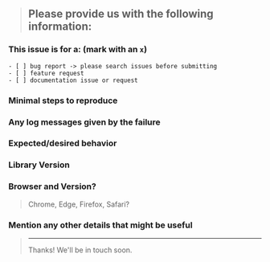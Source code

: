 <!--
IF SUFFICIENT INFORMATION IS NOT PROVIDED VIA THE FOLLOWING TEMPLATE THE ISSUE MIGHT BE CLOSED WITHOUT FURTHER CONSIDERATION OR INVESTIGATION
-->
> Please provide us with the following information:
> ---------------------------------------------------------------

### This issue is for a: (mark with an `x`)
```
- [ ] bug report -> please search issues before submitting
- [ ] feature request
- [ ] documentation issue or request
```

### Minimal steps to reproduce
>

### Any log messages given by the failure
>

### Expected/desired behavior
>

### Library Version
>

### Browser and Version?
> Chrome, Edge, Firefox, Safari?

### Mention any other details that might be useful

> ---------------------------------------------------------------
> Thanks! We'll be in touch soon.

